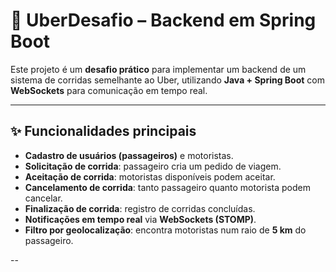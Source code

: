 # 🚖 UberDesafio – Backend em Spring Boot

Este projeto é um **desafio prático** para implementar um backend de um sistema de corridas semelhante ao Uber,
utilizando **Java + Spring Boot** com **WebSockets** para comunicação em tempo real.

---

## ✨ Funcionalidades principais

- **Cadastro de usuários (passageiros)** e motoristas.
- **Solicitação de corrida**: passageiro cria um pedido de viagem.
- **Aceitação de corrida**: motoristas disponíveis podem aceitar.
- **Cancelamento de corrida**: tanto passageiro quanto motorista podem cancelar.
- **Finalização de corrida**: registro de corridas concluídas.
- **Notificações em tempo real** via **WebSockets (STOMP)**.
- **Filtro por geolocalização**: encontra motoristas num raio de **5 km** do passageiro.

--
